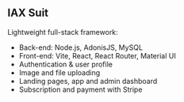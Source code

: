 ## IAX Suit

Lightweight full-stack framework:

- Back-end: Node.js, AdonisJS, MySQL
- Front-end: Vite, React, React Router, Material UI
- Authentication & user profile
- Image and file uploading
- Landing pages, app and admin dashboard
- Subscription and payment with Stripe
